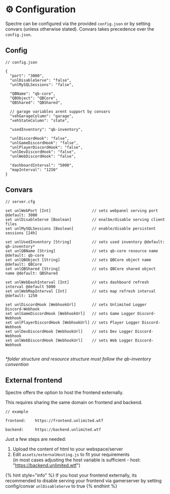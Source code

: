 # ⚙ Configuration

Spectre can be configured via the provided `config.json` or by setting convars (unless otherwise stated). Convars takes precedence over the `config.json`.

## Config

```
// config.json

{
  "port": "3000",
  "unlDisableServe": "false",
  "unlMySQLSessions": "false",

  "QBName": "qb-core",
  "QBObject": "QBCore",
  "QBShared": "QBShared",
  
  // garage variables arent support by convars
  "vehGarageColumn": "garage",
  "vehStateColumn": "state",

  "usedInventory": "qb-inventory",

  "unlDiscordHook": "false",
  "unlGameDiscordHook": "false",
  "unlPlayerDiscordHook": "false",
  "unlDevDiscordHook": "false",
  "unlWebDiscordHook": "false",

  "dashboardInterval": "5000",
  "mapInterval": "1250"
}

```

## Convars

```js-templates
// server.cfg

set unlWebPort [Int]                  // sets webpanel serving port @default: 3000
set unlDisableServe [Boolean]         // enalbe/disable serving client files
set unlMySQLSessions [Boolean]        // enable/disable persistent sessions [24h]

set unlUsedInventory [String]         // sets used inventory @default: qb-inventory*
set unlQBName [String]                // sets qb-core resource name @default: qb-core
set unlQBObject [String]              // sets QBCore object name @default: QBCore
set unlQBShared [String]              // sets QBCore shared object name @default: QBShared

set unlWebDashInterval [Int]          // sets dashboard refresh interval @default 5000
set unlWebMapInterval [Int]           // sets map refresh interval @default: 1250

set unlDiscordHook [WebhookUrl]       // sets Unlimited Logger Discord-Webhook
set unlGameDiscordHook [WebhookUrl]   // sets Game Logger Discord-Webhook
set unlPlayerDiscordHook [WebhookUrl] // sets Player Logger Discord-Webhook
set unlDevDiscordHook [WebhookUrl]    // sets Dev Logger Discord-Webhook
set unlWebDiscordHook [WebhookUrl]    // sets Web Logger Discord-Webhook


```

_\*folder structure and resource structure must follow the qb-inventory convention_

## External frontend

Spectre offers the option to host the frontend externally.&#x20;

This requires sharing the same domain on frontend and backend.

```
// example

frontend:    https://frontend.unlimited.wtf

backend:     https://backend.unlimited.wtf
```

Just a few steps are needed:

1. Upload the content of html to your webspace/server
2. Edit `assets/externalHosting.js` to fit your requirements\
   (in most cases adjusting the host variable is sufficient - host: "https://backend.unlimited.wtf")

{% hint style="info" %}
If you host your frontend externally, its recommended to disable serving your frontend via gamerserver by setting config/convar `unlDisableServe` to true
{% endhint %}
